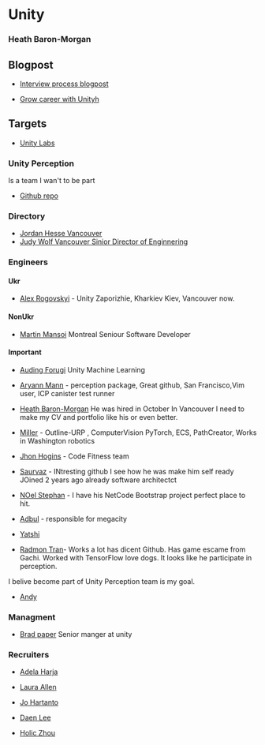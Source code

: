 # Unity

### Heath Baron-Morgan

## Blogpost

- [Interview process blogpost](https://blog.unity.com/community/want-to-work-at-unity-heres-how-our-hiring-process-works)

- [ Grow career with Unityh](https://blog.unity.com/community/grow-your-career-at-unity)


## Targets

- [Unity Labs](https://github.com/Unity-Technologies/Labs)

### Unity Perception

Is a team I wan't to be part 

- [Github repo](https://github.com/Unity-Technologies/com.unity.perception)

### Directory

 - [Jordan Hesse Vancouver](https://www.linkedin.com/in/jordanhesse/)
 - [Judy Wolf Vancouver Sinior Director of Enginnering](https://www.linkedin.com/in/judywolfresume/)

### Engineers

#### Ukr
- [Alex Rogovskyi](https://www.linkedin.com/in/alex-rogovskyi-a83a1366/) - Unity Zaporizhie, Kharkiev Kiev, Vancouver now.


#### NonUkr

- [Martin Mansoi](https://www.linkedin.com/in/matin-mansouri-27a16671/) Montreal Seniour Software Developer

#### Important

- [Auding Forugi](https://www.linkedin.com/in/aidinforoughi/) Unity Machine Learning

- [Aryann Mann](https://github.com/aryan-mann) - perception package, Great github, San Francisco,Vim user, ICP canister test runner
- [Heath Baron-Morgan](https://github.com/heathbm) He was hired in October In Vancouver I need to make my CV and portfolio like his or even better.

- [Miller](https://github.com/mrpropellers) - Outline-URP , ComputerVision PyTorch, ECS, PathCreator, Works in Washington robotics

- [Jhon Hogins](https://github.com/JonathanHUnity?tab=repositories) - Code Fitness team

- [Saurvaz](https://github.com/viczsaurav) - INtresting github I see how he was make him self ready JOined 2 years ago already software architectct
- [ NOel Stephan](https://github.com/NoelStephensUnity) - I have his NetCode Bootstrap project perfect place to hit.
- [Adbul](https://github.com/abdul-unity) - responsible for megacity
- [Yatshi](https://www.linkedin.com/in/yasthil-bhagwandeen-a9ab74a7/)
- [Radmon Tran](https://github.com/RedTn)- Works a lot has dicent Github.
Has game escame from Gachi. Worked with TensorFlow love dogs. It looks like he participate in perception. 

I belive become part of Unity Perception team is my goal.


- [Andy](https://github.com/Lanowen)


### Managment

- [Brad paper](https://www.linkedin.com/in/brad-pepers/) Senior manger at unity 


### Recruiters

- [Adela Harja](https://www.linkedin.com/in/adela-harja-a66456102/)

- [Laura Allen](https://www.linkedin.com/in/lauren-allen-51998419/)

- [Jo Hartanto](https://www.linkedin.com/in/wiharjohartanto/)

- [Daen Lee](https://www.linkedin.com/in/daeunlee-dana/)

- [Holic Zhou](https://www.linkedin.com/in/holic-zhou/)
